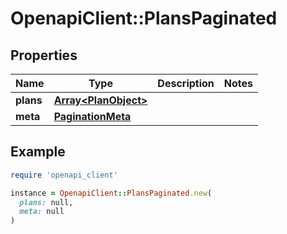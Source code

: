 # OpenapiClient::PlansPaginated

## Properties

| Name | Type | Description | Notes |
| ---- | ---- | ----------- | ----- |
| **plans** | [**Array&lt;PlanObject&gt;**](PlanObject.md) |  |  |
| **meta** | [**PaginationMeta**](PaginationMeta.md) |  |  |

## Example

```ruby
require 'openapi_client'

instance = OpenapiClient::PlansPaginated.new(
  plans: null,
  meta: null
)
```

